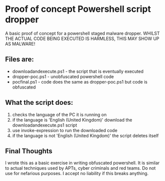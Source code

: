 # Proof of concept Powershell script dropper

A basic proof of concept for a powershell staged malware dropper.
WHILST THE ACTUAL CODE BEING EXECUTED IS HARMLESS, THIS MAY SHOW UP AS MALWARE!

## Files are:
* downloadandexecute.ps1 - the script that is eventually executed
* dropper-poc.ps1 - unobfuscated powershell code
* pocfinal.ps1 - code does the same as dropper-poc.ps1 but code is obfuscated

## What the script does:
1. checks the language of the PC it is running on
2. if the language is 'English (United Kingdom)' download the downloadandexecute.ps1 script
3. use invoke-expression to run the downloaded code
4. if the language is not 'English (United Kingdom)' the script deletes itself

## Final Thoughts
I wrote this as a basic exercise in writing obfuscated powershell. It is similar to actual techniques used by APTs, cyber criminals and red teams.
Do not use for nefarious purposes. I accept no liability if this breaks anything.
